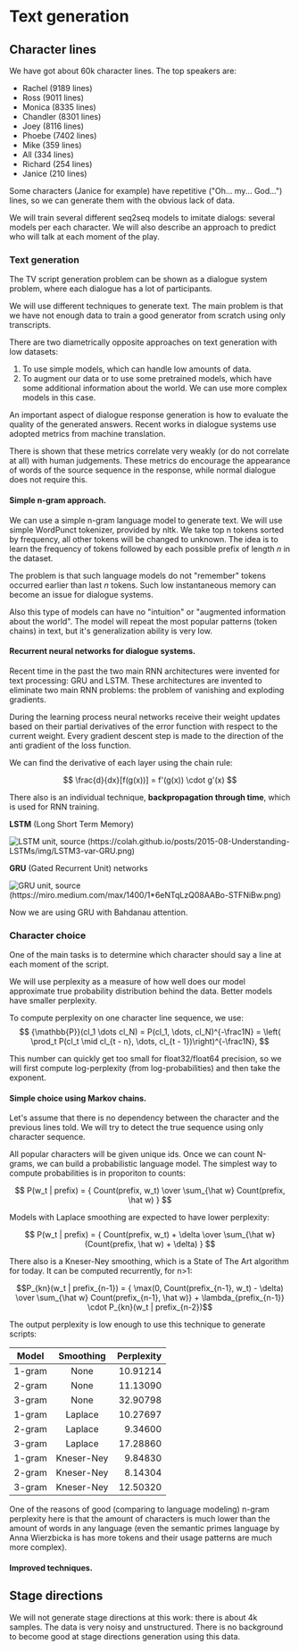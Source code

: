 # Text generation

## Character lines
We have got about 60k character lines. The top speakers are:

 - Rachel (9189 lines)
 - Ross (9011 lines)
 - Monica (8335 lines)
 - Chandler (8301 lines)
 - Joey (8116 lines)
 - Phoebe (7402 lines)
 - Mike (359 lines)
 - All (334 lines)
 - Richard (254 lines)
 - Janice (210 lines)

Some characters (Janice for example) have repetitive ("Oh... my... God...") lines, so we can generate them with the obvious lack of data.

We will train several different seq2seq models to imitate dialogs: several models per each character.  We will also describe an approach to predict who will talk at each moment of the play.

### Text generation

The TV script generation problem can be shown as a dialogue system problem, where each dialogue has a lot of participants.

We will use different techniques to generate text. The main problem is that we have not enough data to train a good generator from scratch using only transcripts.

There are two diametrically opposite approaches on text generation with low datasets:

1. To use simple models, which can handle low amounts of data.
2. To augment our data or to use some pretrained models, which have some additional information about the world. We can use more complex models in this case.

An important aspect of dialogue response generation is how to evaluate the quality of the generated answers. Recent works in dialogue systems use adopted metrics from machine translation.

There is shown that these metrics correlate very weakly (or do not correlate at all) with human judgements.
These metrics do encourage the appearance of words of the source sequence in the response, while normal dialogue does not require this.

#### Simple n-gram approach.

We can use a simple n-gram language model to generate text. We will use simple WordPunct tokenizer, provided by nltk.
We take top n tokens sorted by frequency, all other tokens will be changed to unknown.
The idea is to learn the frequency of tokens followed by each possible prefix of length $n$ in the dataset.

The problem is that such language models do not "remember" tokens occurred earlier than last $n$ tokens. Such low instantaneous memory can become an issue for dialogue systems.

Also this type of models can have no "intuition" or "augmented information about the world". The model will repeat the most popular patterns (token chains) in text, but it's generalization ability is very low.


#### Recurrent neural networks for dialogue systems.

Recent time in the past the two main RNN architectures were invented for text processing: GRU and LSTM. These architectures are invented to eliminate two main RNN problems: the problem of vanishing and exploding gradients.

During the learning process neural networks receive their weight updates based on their partial derivatives of the error function with respect to the current weight. Every gradient descent step is made to the direction of the anti gradient of the loss function.

We can find the derivative of each layer using the chain rule:

$$
\frac{d}{dx}[f(g(x))] = f'(g(x)) \cdot g'(x)
$$

There also is an individual technique, __backpropagation through time__, which is used for RNN training.


__LSTM__ (Long Short Term Memory)

![LSTM unit, source (https://colah.github.io/posts/2015-08-Understanding-LSTMs/img/LSTM3-var-GRU.png)](https://colah.github.io/posts/2015-08-Understanding-LSTMs/img/LSTM3-var-GRU.png)

__GRU__ (Gated Recurrent Unit) networks

![GRU unit, source (https://miro.medium.com/max/1400/1*6eNTqLzQ08AABo-STFNiBw.png)](https://miro.medium.com/max/1400/1*6eNTqLzQ08AABo-STFNiBw.png)

Now we are using GRU with Bahdanau attention.

### Character choice

One of the main tasks is to determine which character should say a line at each moment of the script.

We will use perplexity as a measure of how well does our model approximate true probability distribution behind the data. Better models have smaller perplexity.

To compute perplexity on one character line sequence, we use:
$$
    {\mathbb{P}}(cl_1 \dots cl_N) = P(cl_1, \dots, cl_N)^{-\frac1N} = \left( \prod_t P(cl_t \mid cl_{t - n}, \dots, cl_{t - 1})\right)^{-\frac1N},
$$

This number can quickly get too small for float32/float64 precision, so we will first compute log-perplexity (from log-probabilities) and then take the exponent.

#### Simple choice using Markov chains.

Let's assume that there is no dependency between the character and the previous lines told. We will try to detect the true sequence using only character sequence.

All popular characters will be given unique ids.
Once we can count N-grams, we can build a probabilistic language model.
The simplest way to compute probabilities is in proporiton to counts:

$$ P(w_t | prefix) = { Count(prefix, w_t) \over \sum_{\hat w} Count(prefix, \hat w) } $$

Models with Laplace smoothing are expected to have lower perplexity:

$$ P(w_t | prefix) = { Count(prefix, w_t) + \delta \over \sum_{\hat w} (Count(prefix, \hat w) + \delta) } $$

There also is a Kneser-Ney smoothing, which is a State of The Art algorithm for today.
It can be computed recurrently, for n>1:

$$P_{kn}(w_t | prefix_{n-1}) = { \max(0, Count(prefix_{n-1}, w_t) - \delta) \over \sum_{\hat w} Count(prefix_{n-1}, \hat w)} + \lambda_{prefix_{n-1}} \cdot P_{kn}(w_t | prefix_{n-2})$$

The output perplexity is low enough to use this technique to generate scripts:

| Model  | Smoothing  | Perplexity |
| :---:  | :--------: | ---------: |
| 1-gram | None       | 10.91214   |
| 2-gram | None       | 11.13090   |
| 3-gram | None       | 32.90798   |
| 1-gram | Laplace    | 10.27697   |
| 2-gram | Laplace    |  9.34600   |
| 3-gram | Laplace    | 17.28860   |
| 1-gram | Kneser-Ney |  9.84830   |
| 2-gram | Kneser-Ney |  8.14304   |
| 3-gram | Kneser-Ney | 12.50320   |

One of the reasons of good (comparing to language modeling) n-gram perplexity here is that the amount of characters is much lower than the amount of words in any language (even the semantic primes language by Anna Wierzbicka is has more tokens and their usage patterns are much more complex).

#### Improved techniques.

## Stage directions
We will not generate stage directions at this work: there is about 4k samples. The data is very noisy and unstructured. There is no background to become good at stage directions generation using this data.

